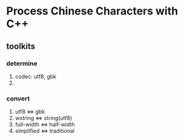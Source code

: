 # Process Chinese Characters with C++

## toolkits

### determine

1. codec: utf8, gbk
2.

### convert

1. utf8 <=> gbk
2. wstring <=> string(utf8)
3. full-width <=> half-width
4. simplified <=> traditional
